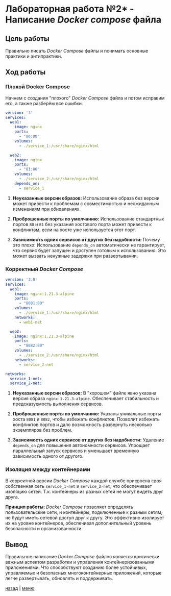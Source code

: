 # Лабораторная работа №2* - Написание _Docker compose_ файла 

## Цель работы

Правильно писать _Docker Compose_ файлы и понимать основные практики и антипрактики.

## Ход работы

### Плохой Docker Compose

Начнем с создания "плохого" _Docker Compose_ файла и потом исправим его, а также разберём все ошибки.

```yaml
version: '3'
services:
  web1:
    image: nginx
    ports:
      - "80:80"
    volumes:
      - ./service_1:/usr/share/nginx/html

  web2:
    image: nginx
    ports:
      - "81:80"
    volumes:
      - ./service_2:/usr/share/nginx/html
    depends_on:
      - service_1
```

1. **Неуказанные версии образов:** Использование образа без версии может привести к проблемам с совместимостью и 
неожиданным изменениям при обновлениях.

2. **Проброшенные порты по умолчанию:** Использование стандартных портов `80` и `81` без указания хостового порта может 
привести к конфликтам, если на хосте уже используется этот порт.

3. **Зависимость одних сервисов от других без надобности:** Почему это плохо: Использование `depends_on` автоматически 
не гарантирует, что сервис будет запущен и доступен готовым к использованию. Это может вызвать ненужные задержки при 
развертывании.

### Корректный _Docker Compose_

```yaml
version: '3.8'
services:
  web1:
    image: nginx:1.21.3-alpine
    ports:
      - "8081:80"
    volumes:
      - ./service_1:/usr/share/nginx/html
    networks:
      - web1-net

  web2:
    image: nginx:1.21.3-alpine
    ports:
      - "8082:80"
    volumes:
      - ./service_2:/usr/share/nginx/html
    networks:
      - service_2-net

networks:
  service_1-net:
  service_2-net:
```

1. **Неуказанные версии образов:** В "хорошем" файле явно указана версия образа `nginx:1.21.3-alpine`. Обеспечивает 
стабильность и предсказуемость выполнения сервисов.

2. **Проброшенные порты по умолчанию:** Указаны уникальные порты хоста `8081` и `8082`, чтобы избежать конфликтов. 
Позволит избежать конфликтов портов и дало возможность развернуть несколько экземпляров без проблем.

3. **Зависимость одних сервисов от других без надобности:** Удаление `depends_on` для повышения автономности сервисов. 
Упрощает параллельный запуск сервисов и уменьшает временную зависимость одного от другого.

### Изоляция между контейнерами

В корректной версии _Docker Compose_ каждой службе присвоена своя собственная сеть `service_1-net` и `service_2-net`, 
что обеспечивает изоляцию сетей. Т.к. контейнеры из разных сетей не могут видеть друг друга.

**Принцип работы:** _Docker Compose_ позволяет определять пользовательские сети, и контейнеры, подключенные к разным 
сетям, не будут иметь сетевой доступ друг к другу. Это эффективно изолирует их на уровне контейнеров, обеспечивая 
дополнительный уровень безопасности и организованности.

## Вывод

Правильное написание _Docker Compose_ файлов является критически важным аспектом разработки и управления 
контейнеризованными приложениями. Что способствуют созданию более устойчивых, управляемых и безопасных 
многоконтейнерных приложений, которые легче развертывать, обновлять и поддерживать.

[назад](../lab_2/REPORT.md) | [меню](../../README.md)
